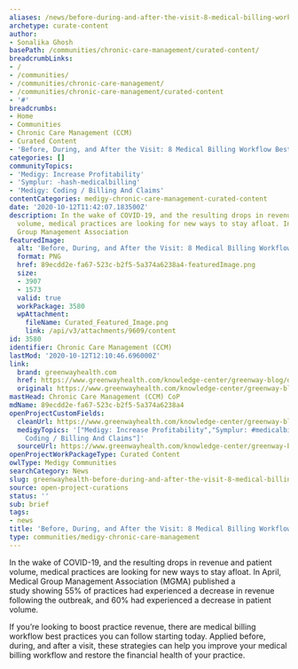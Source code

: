 ```yaml
---
aliases: /news/before-during-and-after-the-visit-8-medical-billing-workflow-best-practices
archetype: curate-content
author:
- Sonalika Ghosh
basePath: /communities/chronic-care-management/curated-content/
breadcrumbLinks:
- /
- /communities/
- /communities/chronic-care-management/
- /communities/chronic-care-management/curated-content
- '#'
breadcrumbs:
- Home
- Communities
- Chronic Care Management (CCM)
- Curated Content
- 'Before, During, and After the Visit: 8 Medical Billing Workflow Best Practices'
categories: []
communityTopics:
- 'Medigy: Increase Profitability'
- 'Symplur: -hash-medicalbilling'
- 'Medigy: Coding / Billing And Claims'
contentCategories: medigy-chronic-care-management-curated-content
date: '2020-10-12T11:42:07.183500Z'
description: In the wake of COVID-19, and the resulting drops in revenue and patient
  volume, medical practices are looking for new ways to stay afloat. In April, Medical
  Group Management Association
featuredImage:
  alt: 'Before, During, and After the Visit: 8 Medical Billing Workflow Best Practices'
  format: PNG
  href: 89ecdd2e-fa67-523c-b2f5-5a374a6238a4-featuredImage.png
  size:
  - 3907
  - 1573
  valid: true
  workPackage: 3580
  wpAttachment:
    fileName: Curated_Featured_Image.png
    link: /api/v3/attachments/9609/content
id: 3580
identifier: Chronic Care Management (CCM)
lastMod: '2020-10-12T12:10:46.696000Z'
link:
  brand: greenwayhealth.com
  href: https://www.greenwayhealth.com/knowledge-center/greenway-blog/during-and-after-visit-8-medical-billing-workflow-best-practices
  original: https://www.greenwayhealth.com/knowledge-center/greenway-blog/during-and-after-visit-8-medical-billing-workflow-best-practices
mastHead: Chronic Care Management (CCM) CoP
mdName: 89ecdd2e-fa67-523c-b2f5-5a374a6238a4
openProjectCustomFields:
  cleanUrl: https://www.greenwayhealth.com/knowledge-center/greenway-blog/during-and-after-visit-8-medical-billing-workflow-best-practices
  medigyTopics: '["Medigy: Increase Profitability","Symplur: #medicalbilling","Medigy:
    Coding / Billing And Claims"]'
  sourceUrl: https://www.greenwayhealth.com/knowledge-center/greenway-blog/during-and-after-visit-8-medical-billing-workflow-best-practices
openProjectWorkPackageType: Curated Content
owlType: Medigy Communities
searchCategory: News
slug: greenwayhealth-before-during-and-after-the-visit-8-medical-billing-workflow-best-practices
source: open-project-curations
status: ''
sub: brief
tags:
- news
title: 'Before, During, and After the Visit: 8 Medical Billing Workflow Best Practices'
type: communities/medigy-chronic-care-management
---
```


<p>In the wake of COVID-19, and the resulting drops in revenue and patient volume, medical practices are looking for new ways to stay afloat. In April, Medical Group Management Association (MGMA)&nbsp;published a study&nbsp;showing 55% of practices had experienced a decrease in revenue following the outbreak, and 60% had experienced a decrease in patient volume.&nbsp;</p><p>If you’re looking to boost practice revenue, there are medical billing workflow best practices you can follow starting today. Applied before, during, and after a visit, these strategies can help you improve your medical billing workflow and restore the financial health of your practice.</p>